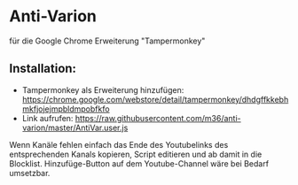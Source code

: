 # Anti-Varion
für die Google Chrome Erweiterung "Tampermonkey"

## Installation:
- Tampermonkey als Erweiterung hinzufügen: https://chrome.google.com/webstore/detail/tampermonkey/dhdgffkkebhmkfjojejmpbldmpobfkfo
- Link aufrufen: https://raw.githubusercontent.com/m36/anti-varion/master/AntiVar.user.js

Wenn Kanäle fehlen einfach das Ende des Youtubelinks des entsprechenden Kanals kopieren, Script editieren und ab damit in die Blocklist.
Hinzufüge-Button auf dem Youtube-Channel wäre bei Bedarf umsetzbar.<!-- KEKW -->